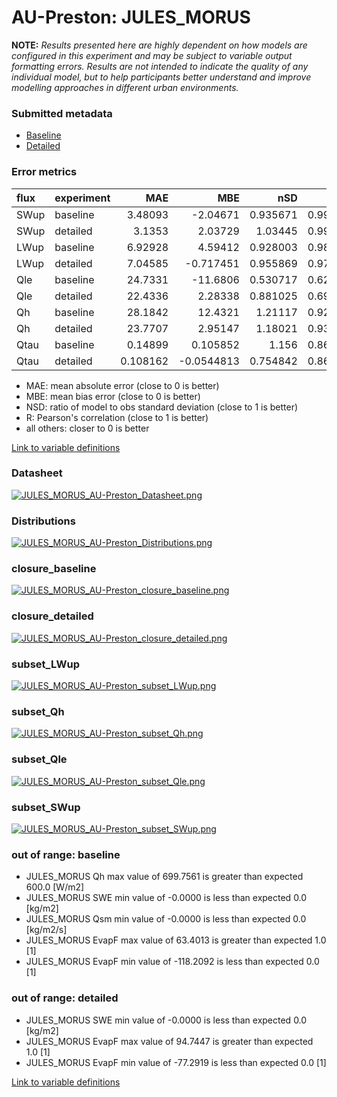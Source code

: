 # AU-Preston: JULES_MORUS

**NOTE:** *Results presented here are highly dependent on how models are configured in this experiment and may be subject to variable output formatting errors. Results are not intended to indicate the quality of any individual model, but to help participants better understand and improve modelling approaches in different urban environments.*

### Submitted metadata

- [Baseline](JULES_MORUS_AU-Preston_baseline_attrs.md)
- [Detailed](JULES_MORUS_AU-Preston_detailed_attrs.md)

### Error metrics

| flux   | experiment   |       MAE |         MBE |      nSD |        R |         5th |      95th |      RMSE |     cRMSE |       AMBE |     1-nSD |        1-R |   nSkewness |   nKurtosis |   Overlap |
|:-------|:-------------|----------:|------------:|---------:|---------:|------------:|----------:|----------:|----------:|-----------:|----------:|-----------:|------------:|------------:|----------:|
| SWup   | baseline     |  3.48093  |  -2.04671   | 0.935671 | 0.996548 |  0.371565   |  9.32476  |  5.21424  | 0.102942  |  2.04671   | 0.0643286 | 0.0034515  |   0.107257  |    0.194466 | 0.0767645 |
| SWup   | detailed     |  3.1353   |   2.03729   | 1.03445  | 0.996902 |  0.409089   |  5.15425  |  4.54266  | 0.0871532 |  2.03729   | 0.0344484 | 0.00309778 |   0.0339758 |    0.065507 | 0.0693705 |
| LWup   | baseline     |  6.92928  |   4.59412   | 0.928003 | 0.989162 |  6.27662    |  1.8384   |  8.10914  | 0.159055  |  4.59412   | 0.0719966 | 0.0108378  |   0.074699  |    0.128205 | 0.108016  |
| LWup   | detailed     |  7.04585  |  -0.717451  | 0.955869 | 0.978671 |  3.23895    |  6.51046  |  8.71319  | 0.206693  |  0.717451  | 0.0441312 | 0.0213285  |   0.173936  |    0.317695 | 0.0716116 |
| Qle    | baseline     | 24.7331   | -11.6806    | 0.530717 | 0.625895 | 12.0878     | 53.2349   | 42.5501   | 0.785694  | 11.6806    | 0.469283  | 0.374105   |   0.0859896 |    0.24537  | 0.228583  |
| Qle    | detailed     | 22.4336   |   2.28338   | 0.881025 | 0.690107 | 11.7394     |  4.45742  | 39.0437   | 0.748467  |  2.28338   | 0.118975  | 0.309893   |   0.144724  |    0.724131 | 0.195036  |
| Qh     | baseline     | 28.1842   |  12.4321    | 1.21117  | 0.922128 |  8.77428    | 56.7359   | 46.1333   | 0.482937  | 12.4321    | 0.211173  | 0.0778725  |   0.0712406 |    0.208579 | 0.17354   |
| Qh     | detailed     | 23.7707   |   2.95147   | 1.18021  | 0.938808 | 16.0665     | 43.696    | 38.8058   | 0.420614  |  2.95147   | 0.180214  | 0.061192   |   0.019524  |    0.022411 | 0.133494  |
| Qtau   | baseline     |  0.14899  |   0.105852  | 1.156    | 0.864494 |  0.0175277  |  0.174305 |  0.218069 | 0.581058  |  0.105852  | 0.156004  | 0.135506   |   0.144869  |    0.192277 | 0.147259  |
| Qtau   | detailed     |  0.108162 |  -0.0544813 | 0.754842 | 0.861448 |  0.00191222 |  0.247003 |  0.178769 | 0.518915  |  0.0544813 | 0.245158  | 0.138552   |   0.119222  |    0.160216 | 0.0608589 |

 - MAE: mean absolute error (close to 0 is better)
 - MBE: mean bias error (close to 0 is better)
 - NSD: ratio of model to obs standard deviation (close to 1 is better)
 - R: Pearson's correlation (close to 1 is better)
 - all others: closer to 0 is better

[Link to variable definitions](../modelattrs/variable_definitions.md)

### <a name="datasheet"></a>Datasheet
[![JULES_MORUS_AU-Preston_Datasheet.png](JULES_MORUS_AU-Preston_Datasheet.png)](JULES_MORUS_AU-Preston_Datasheet.png)

### <a name="distributions"></a>Distributions
[![JULES_MORUS_AU-Preston_Distributions.png](JULES_MORUS_AU-Preston_Distributions.png)](JULES_MORUS_AU-Preston_Distributions.png)

### <a name="closure_baseline"></a>closure_baseline
[![JULES_MORUS_AU-Preston_closure_baseline.png](JULES_MORUS_AU-Preston_closure_baseline.png)](JULES_MORUS_AU-Preston_closure_baseline.png)

### <a name="closure_detailed"></a>closure_detailed
[![JULES_MORUS_AU-Preston_closure_detailed.png](JULES_MORUS_AU-Preston_closure_detailed.png)](JULES_MORUS_AU-Preston_closure_detailed.png)

### <a name="subset_lwup"></a>subset_LWup
[![JULES_MORUS_AU-Preston_subset_LWup.png](JULES_MORUS_AU-Preston_subset_LWup.png)](JULES_MORUS_AU-Preston_subset_LWup.png)

### <a name="subset_qh"></a>subset_Qh
[![JULES_MORUS_AU-Preston_subset_Qh.png](JULES_MORUS_AU-Preston_subset_Qh.png)](JULES_MORUS_AU-Preston_subset_Qh.png)

### <a name="subset_qle"></a>subset_Qle
[![JULES_MORUS_AU-Preston_subset_Qle.png](JULES_MORUS_AU-Preston_subset_Qle.png)](JULES_MORUS_AU-Preston_subset_Qle.png)

### <a name="subset_swup"></a>subset_SWup
[![JULES_MORUS_AU-Preston_subset_SWup.png](JULES_MORUS_AU-Preston_subset_SWup.png)](JULES_MORUS_AU-Preston_subset_SWup.png)

### out of range: baseline

 - JULES_MORUS Qh max value of 699.7561 is greater than expected 600.0 [W/m2]
 - JULES_MORUS SWE min value of -0.0000 is less than expected 0.0 [kg/m2]
 - JULES_MORUS Qsm min value of -0.0000 is less than expected 0.0 [kg/m2/s]
 - JULES_MORUS EvapF max value of 63.4013 is greater than expected 1.0 [1]
 - JULES_MORUS EvapF min value of -118.2092 is less than expected 0.0 [1]

### out of range: detailed

 - JULES_MORUS SWE min value of -0.0000 is less than expected 0.0 [kg/m2]
 - JULES_MORUS EvapF max value of 94.7447 is greater than expected 1.0 [1]
 - JULES_MORUS EvapF min value of -77.2919 is less than expected 0.0 [1]


[Link to variable definitions](../modelattrs/variable_definitions.md)

